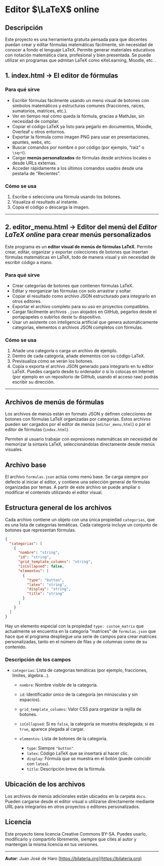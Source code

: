 # Editor $\LaTeX$ online

## Descripción

Este proyecto es una herramienta gratuita pensada para que docentes puedan crear y editar fórmulas matemáticas fácilmente, sin necesidad de conocer a fondo el lenguaje LaTeX. Permite generar materiales educativos con notación matemática clara, profesional y bien presentada. Se puede utilizar en programas que admitan LaTeX como eXeLearning, Moodle, etc.
.

## 1. index.html → El editor de fórmulas


### Para qué sirve

* Escribir fórmulas fácilmente usando un menú visual de botones con símbolos matemáticos y estructuras comunes (fracciones, raíces, sumatorios, matrices, etc.).
* Ver en tiempo real cómo queda la fórmula, gracias a MathJax, sin necesidad de compilar.
* Copiar el código LaTeX ya listo para pegarlo en documentos, Moodle, Overleaf u otros entornos.
* Exportar la fórmula como imagen PNG para usar en presentaciones, apuntes, webs, etc.
* Buscar comandos por nombre o por código (por ejemplo, “raíz” o `\sqrt`).
* Cargar **menús personalizados** de fórmulas desde archivos locales o desde URLs externas.
* Acceder rápidamente a los últimos comandos usados desde una pestaña de "Recientes".

### Cómo se usa

1. Escribe o selecciona una fórmula usando los botones.
2. Visualiza el resultado al instante.
3. Copia el código o descarga la imagen.

---

## 2. editor_menu.html → Editor del menú del _Editor LaTeX online_ para crear menús personalizados

Este programa es un **editor visual de menús de fórmulas LaTeX**. Permite crear, editar, organizar y exportar colecciones de botones que insertan fórmulas matemáticas en LaTeX, todo de manera visual y sin necesidad de escribir código a mano.

### Para qué sirve

* Crear categorías de botones que contienen fórmulas LaTeX.
* Editar y reorganizar las fórmulas con solo arrastrar y soltar.
* Copiar el resultado como archivo JSON estructurado para integrarlo en otros editores.
* Exportar el archivo completo para su uso en proyectos compatibles.
* Cargar fácilmente archivos `.json` alojados en GitHub, pegarlos desde el portapapeles o subirlos deste tu dispositivo.
* Usar un asistente con inteligencia artificial que genera automáticamente categorías, elementos o archivos JSON completos con fórmulas.

### Cómo se usa

1. Añade una categoría o carga un archivo de ejemplo.
2. Dentro de cada categoría, añade elementos con su código LaTeX.
3. Previsualiza cómo se verán los botones.
4. Copia o exporta el archivo JSON generado para integrarlo en tu editor LaTeX. Puedes cargarlo desde tu ordenador o si lo colocas en Internet (por ejemplo en un repositorio de GitHub, usando el acceso raw) podrás escribir su dirección.


---

## Archivos de menús de fórmulas

Los archivos de menús están en formato JSON y definen colecciones de botones con fórmulas LaTeX organizadas por categorías. Estos archivos pueden ser cargados por el editor de menús (`editor_menu.html`) o por el editor de fórmulas (`index.html`).

Permiten al usuario trabajar con expresiones matemáticas sin necesidad de memorizar la sintaxis LaTeX, seleccionándolas directamente desde menús visuales.

## Archivo base

El archivo `formulas.json` actúa como menú base. Se carga siempre por defecto al iniciar el editor, y contiene una selección general de fórmulas organizadas por temas. A partir de este archivo se puede ampliar o modificar el contenido utilizando el editor visual.

## Estructura general de los archivos

Cada archivo contiene un objeto con una única propiedad `categorias`, que es una lista de categorías temáticas. Cada categoría incluye un conjunto de botones que representan fórmulas.

```json
{
  "categorias": [
    {
      "nombre": "string",
      "id": "string",
      "grid_template_columns": "string",
      "isCollapsed": false,
      "elementos": [
        {
          "type": "button",
          "latex": "string",
          "display": "string",
          "title": "string"
        }
      ]
    }
  ]
}
```

Hay un elemento especial con la propiedad `type: custom_matrix` que actualmente se encuentra en la categoría "matrices" de `formulas.json` que hace que el programa despliegue una serie de campos para crear matrices personalizadas, tanto en el número de filas y de columnas como de su contenido. 

### Descripción de los campos

* `categorias`: Lista de categorías temáticas (por ejemplo, fracciones, límites, álgebra...).

  * `nombre`: Nombre visible de la categoría.
  * `id`: Identificador único de la categoría (en minúsculas y sin espacios).
  * `grid_template_columns`: Valor CSS para organizar la rejilla de botones.
  * `isCollapsed`: Si es `false`, la categoría se muestra desplegada; si es `true`, aparece plegada al cargar.
  * `elementos`: Lista de botones de la categoría.

    * `type`: Siempre `"button"`.
    * `latex`: Código LaTeX que se insertará al hacer clic.
    * `display`: Fórmula que se muestra en el botón (puede coincidir con `latex`).
    * `title`: Descripción breve de la fórmula.

## Ubicación de los archivos

Los archivos de menús adicionales están ubicados en la carpeta `docs`. Pueden cargarse desde el editor visual o utilizarse directamente mediante URL para integrarlos en otros proyectos o editores personalizados.


## Licencia

Este proyecto tiene licencia Creative Commons BY-SA. Puedes usarlo, modificarlo y compartirlo libremente, siempre que cites al autor y mantengas la misma licencia en tus versiones.

---

**Autor**: Juan José de Haro
[https://bilateria.org](https://bilateria.org)
